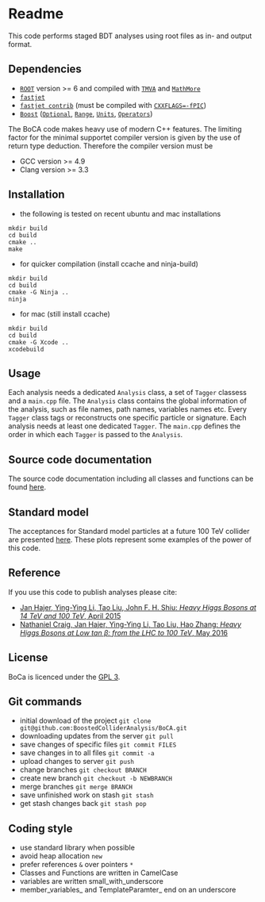 # Readme

This code performs staged BDT analyses using root files as in- and output format.

## Dependencies

* [`ROOT`](https://root.cern.ch/) version >= 6 and compiled with [`TMVA`](http://tmva.sourceforge.net/) and [`MathMore`](https://root.cern.ch/mathmore-library)
* [`fastjet`](http://fastjet.fr/)
* [`fastjet contrib`](https://fastjet.hepforge.org/contrib/) (must be compiled with [`CXXFLAGS=-fPIC`](https://en.wikipedia.org/wiki/Position-independent_code))
* [`Boost`](http://www.boost.org/) ([`Optional`](http://www.boost.org/doc/libs/release/libs/optional/), [`Range`](http://www.boost.org/doc/libs/release/libs/range/), [`Units`](http://www.boost.org/doc/libs/release/libs/units/), [`Operators`](http://www.boost.org/doc/libs/release/libs/utility/operators.htm))

The BoCA code makes heavy use of modern C++ features.
The limiting factor for the minimal supportet compiler version is given by the use of return type deduction.
Therefore the compiler version must be
* GCC version >= 4.9
* Clang version >= 3.3

## Installation

* the following is tested on recent ubuntu and mac installations

~~~~
mkdir build
cd build
cmake ..
make
~~~~

* for quicker compilation (install ccache and ninja-build)

~~~~
mkdir build
cd build
cmake -G Ninja ..
ninja
~~~~

* for mac (still install ccache)

~~~~
mkdir build
cd build
cmake -G Xcode ..
xcodebuild
~~~~

## Usage

Each analysis needs a dedicated `Analysis` class, a set of `Tagger` classess and a `main.cpp` file.
The `Analysis` class contains the global information of the analysis, such as file names, path names, variables names etc.
Every `Tagger` class tags or reconstructs one specific particle or signature. Each analysis needs at least one dedicated `Tagger`.
The `main.cpp` defines the order in which each `Tagger` is passed to the `Analysis`.

## Source code documentation

The source code documentation including all classes and functions can be found [here](http://boostedcollideranalysis.github.io/BoCA).

## Standard model

The acceptances for Standard model particles at a future 100 TeV collider are presented [here](doc/standard-model.md).
These plots represent some examples of the power of this code.

## Reference

If you use this code to publish analyses please cite:
* [Jan Hajer, Ying-Ying Li, Tao Liu, John F. H. Shiu: *Heavy Higgs Bosons at 14 TeV and 100 TeV*, April 2015](https://inspirehep.net/record/1365110)
* [Nathaniel Craig, Jan Hajer, Ying-Ying Li, Tao Liu, Hao Zhang: *Heavy Higgs Bosons at Low tan β: from the LHC to 100 TeV*, May 2016](https://inspirehep.net/record/1466130)

## License

BoCa is licenced under the [GPL 3](doc/License.md).

## Git commands

* initial download of the project `git clone git@github.com:BoostedColliderAnalysis/BoCA.git`
* downloading updates from the server `git pull`
* save changes of specific files `git commit FILES`
* save changes in to all files `git commit -a`
* upload changes to server `git push`
* change branches `git checkout BRANCH`
* create new branch `git checkout -b NEWBRANCH`
* merge branches `git merge BRANCH`
* save unfinished work on stash `git stash`
* get stash changes back `git stash pop`

## Coding style

* use standard library when possible
* avoid heap allocation `new`
* prefer references `&` over pointers `*`
* Classes and Functions are written in CamelCase
* variables are written small_with_underscore
* member_variables_ and TemplateParamter_ end on an underscore

